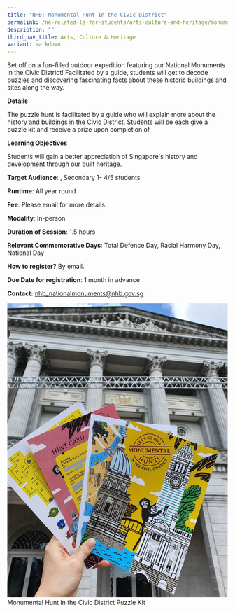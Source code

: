 ```yaml
---
title: "NHB: Monumental Hunt in the Civic District"
permalink: /ne-related-lj-for-students/arts-culture-and-heritage/monumental-hunt-in-the-civic-district-nhb/
description: ""
third_nav_title: Arts, Culture & Heritage
variant: markdown
---
```

Set off on a fun-filled outdoor expedition featuring our National Monuments in the Civic District! Facilitated by a guide, students will get to decode puzzles and discovering fascinating facts about these historic buildings and sites along the way.

**Details**

The puzzle hunt is facilitated by a guide who will explain more about the history and buildings in the Civic District. Students will be each give a puzzle kit and receive a prize upon completion of 

**Learning Objectives**

Students will gain a better appreciation of Singapore's history and development through our built heritage.
		
**Target Audience**: , Secondary 1- 4/5 students

**Runtime**: All year round		

**Fee**: Please email for more details.		

**Modality**: In-person
		
		
**Duration of Session**: 1.5 hours 			
		
**Relevant Commemorative Days**: Total Defence Day, Racial Harmony Day, National Day 		

**How to register?** By email.		

**Due Date for registration**: 1 month in advance 		
		
**Contact:** nhb_nationalmonuments@nhb.gov.sg

![](/images/monumental%20hunt%20in%20the%20civic%20district.jpg)
Monumental Hunt in the Civic District Puzzle Kit
